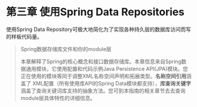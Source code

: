 # 第三章 使用Spring Data Repositories

使用Spring Data Repository可极大地简化为了实现各种持久层的数据库访问而写的样板代码量。

> Spring数据存储库文件和你的module层
>
> 本章解释了Spring的核心概念和接口数据存储库。本章信息来自Spring数据通用模块，它使用配置和代码示例Java Persistence API\(JPA\)模块。您正在使用的模块等同于调整XML名称空间声明和拓展类型。**名称空间引用**涵盖了 XML配置（所有使用库API的Spring Data模块都支持），**库查询关键字**涵盖了查询关键词库支持的抽象方法。您可到本指南的相关章节去去查询module层具体特性的详细信息。


